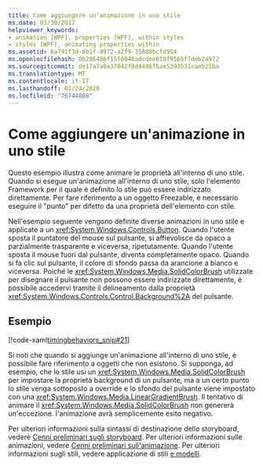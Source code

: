 ```yaml
---
title: Come aggiungere un'animazione in uno stile
ms.date: 03/30/2017
helpviewer_keywords:
- animation [WPF], properties [WPF], within styles
- styles [WPF], animating properties within
ms.assetid: 6a791f3d-6b1f-4972-a2f9-35880bcfd954
ms.openlocfilehash: 0b29648bf15f0046adcdee610f9565f7deb24972
ms.sourcegitcommit: de17a7a0a37042f0d4406f5ae5393531caeb25ba
ms.translationtype: MT
ms.contentlocale: it-IT
ms.lasthandoff: 01/24/2020
ms.locfileid: "76744888"
---
```

# <a name="how-to-animate-in-a-style"></a>Come aggiungere un'animazione in uno stile

Questo esempio illustra come animare le proprietà all'interno di uno stile. Quando si esegue un'animazione all'interno di uno stile, solo l'elemento Framework per il quale è definito lo stile può essere indirizzato direttamente. Per fare riferimento a un oggetto Freezable, è necessario eseguire il "punto" per difetto da una proprietà dell'elemento con stile.

Nell'esempio seguente vengono definite diverse animazioni in uno stile e applicate a un <xref:System.Windows.Controls.Button>. Quando l'utente sposta il puntatore del mouse sul pulsante, si affievolisce da opaco a parzialmente trasparente e viceversa, ripetutamente. Quando l'utente sposta il mouse fuori dal pulsante, diventa completamente opaco. Quando si fa clic sul pulsante, il colore di sfondo passa da arancione a bianco e viceversa. Poiché le <xref:System.Windows.Media.SolidColorBrush> utilizzate per disegnare il pulsante non possono essere indirizzate direttamente, è possibile accedervi tramite il delineamento dalla proprietà <xref:System.Windows.Controls.Control.Background%2A> del pulsante.

## <a name="example"></a>Esempio

[!code-xaml[timingbehaviors_snip#21](~/samples/snippets/csharp/VS_Snippets_Wpf/timingbehaviors_snip/CSharp/StyleStoryboardsExample.xaml#21)]

Si noti che quando si aggiunge un'animazione all'interno di uno stile, è possibile fare riferimento a oggetti che non esistono. Si supponga, ad esempio, che lo stile usi un <xref:System.Windows.Media.SolidColorBrush> per impostare la proprietà background di un pulsante, ma a un certo punto lo stile venga sottoposto a override e lo sfondo del pulsante viene impostato con una <xref:System.Windows.Media.LinearGradientBrush>.  Il tentativo di animare il <xref:System.Windows.Media.SolidColorBrush> non genererà un'eccezione. l'animazione avrà semplicemente esito negativo.

Per ulteriori informazioni sulla sintassi di destinazione dello storyboard, vedere [Cenni preliminari sugli storyboard](storyboards-overview.md). Per ulteriori informazioni sulle animazioni, vedere [Cenni preliminari sull'animazione](animation-overview.md). Per ulteriori informazioni sugli stili, vedere applicazione di stili [e modelli](../../../desktop-wpf/fundamentals/styles-templates-overview.md).
